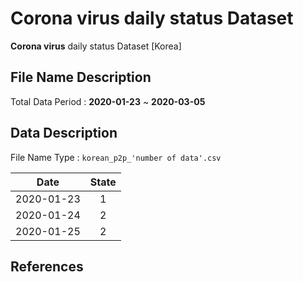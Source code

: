 # Corona virus daily status Dataset

**Corona virus** daily status Dataset [Korea]

## File Name Description

Total Data Period : **2020-01-23** ~ **2020-03-05**

## Data Description

File Name Type : ```korean_p2p_'number of data'.csv```

| Date | State |
| ----- |:-------------:|
|  2020-01-23    | 1       |
|  2020-01-24    | 2       |
|  2020-01-25    | 2      |

## References
